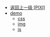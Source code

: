 - [返回上一级 [PIXI]](web前端/工具库/PIXI/)
- [demo](web前端/工具库/PIXI/demo/)
  - [css](web前端/工具库/PIXI/demo/css/)
  - [img](web前端/工具库/PIXI/demo/img/)
  - [js](web前端/工具库/PIXI/demo/js/)

